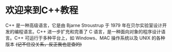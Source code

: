 # 欢迎来到C++教程

C++ 是一种高级语言，它是由 Bjarne Stroustrup 于 1979 年在贝尔实验室设计开发的编程语言。C++ 进一步扩充和完善了 C 语言，是一种面向对象的程序设计语言。C++ 可运行于多种平台上，如 Windows、MAC 操作系统以及 UNIX 的各种版本 <strike>(记不住没关系，反正我也是查的)</strike>
